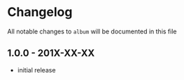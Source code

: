 # Changelog

All notable changes to `album` will be documented in this file

## 1.0.0 - 201X-XX-XX

- initial release

